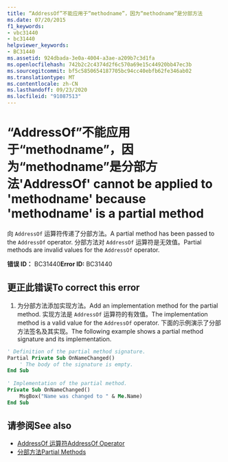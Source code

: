```yaml
---
title: “AddressOf”不能应用于“methodname”，因为“methodname”是分部方法
ms.date: 07/20/2015
f1_keywords:
- vbc31440
- bc31440
helpviewer_keywords:
- BC31440
ms.assetid: 924dbada-3e0a-4004-a3ae-a209b7c3d1fa
ms.openlocfilehash: 742b2c2c4374d2f6c570a69e15c44920bb47ec3b
ms.sourcegitcommit: bf5c5850654187705bc94cc40ebfb62fe346ab02
ms.translationtype: MT
ms.contentlocale: zh-CN
ms.lasthandoff: 09/23/2020
ms.locfileid: "91087513"
---
```

# <a name="addressof-cannot-be-applied-to-methodname-because-methodname-is-a-partial-method"></a><span data-ttu-id="1a420-102">“AddressOf”不能应用于“methodname”，因为“methodname”是分部方法</span><span class="sxs-lookup"><span data-stu-id="1a420-102">'AddressOf' cannot be applied to 'methodname' because 'methodname' is a partial method</span></span>

<span data-ttu-id="1a420-103">向 `AddressOf` 运算符传递了分部方法。</span><span class="sxs-lookup"><span data-stu-id="1a420-103">A partial method has been passed to the `AddressOf` operator.</span></span> <span data-ttu-id="1a420-104">分部方法对 `AddressOf` 运算符是无效值。</span><span class="sxs-lookup"><span data-stu-id="1a420-104">Partial methods are invalid values for the `AddressOf` operator.</span></span>  
  
 <span data-ttu-id="1a420-105">**错误 ID：** BC31440</span><span class="sxs-lookup"><span data-stu-id="1a420-105">**Error ID:** BC31440</span></span>  
  
## <a name="to-correct-this-error"></a><span data-ttu-id="1a420-106">更正此错误</span><span class="sxs-lookup"><span data-stu-id="1a420-106">To correct this error</span></span>  
  
1. <span data-ttu-id="1a420-107">为分部方法添加实现方法。</span><span class="sxs-lookup"><span data-stu-id="1a420-107">Add an implementation method for the partial method.</span></span> <span data-ttu-id="1a420-108">实现方法是 `AddressOf` 运算符的有效值。</span><span class="sxs-lookup"><span data-stu-id="1a420-108">The implementation method is a valid value for the `AddressOf` operator.</span></span> <span data-ttu-id="1a420-109">下面的示例演示了分部方法签名及其实现。</span><span class="sxs-lookup"><span data-stu-id="1a420-109">The following example shows a partial method signature and its implementation.</span></span>  
  
```vb  
' Definition of the partial method signature.  
Partial Private Sub OnNameChanged()  
    ' The body of the signature is empty.  
End Sub  
  
' Implementation of the partial method.  
Private Sub OnNameChanged()  
    MsgBox("Name was changed to " & Me.Name)  
End Sub  
```  
  
## <a name="see-also"></a><span data-ttu-id="1a420-110">请参阅</span><span class="sxs-lookup"><span data-stu-id="1a420-110">See also</span></span>

- [<span data-ttu-id="1a420-111">AddressOf 运算符</span><span class="sxs-lookup"><span data-stu-id="1a420-111">AddressOf Operator</span></span>](../language-reference/operators/addressof-operator.md)
- [<span data-ttu-id="1a420-112">分部方法</span><span class="sxs-lookup"><span data-stu-id="1a420-112">Partial Methods</span></span>](../programming-guide/language-features/procedures/partial-methods.md)
